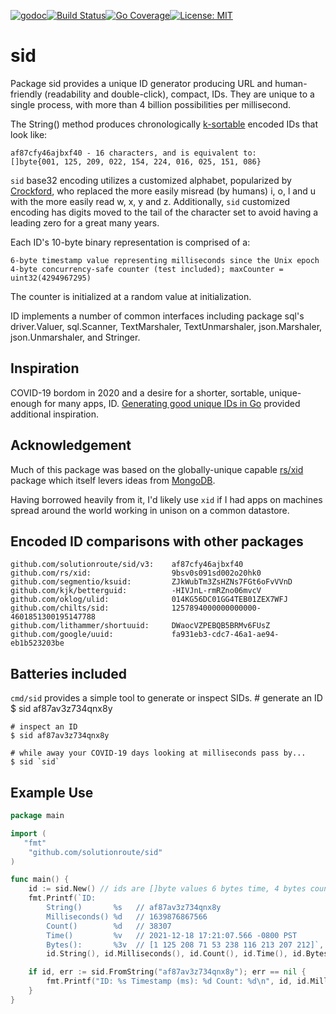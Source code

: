 [![godoc](http://img.shields.io/badge/godev-reference-blue.svg?style=flat)](https://pkg.go.dev/github.com/solutionroute/sid?tab=doc)[![Build Status](https://travis-ci.org/solutionroute/sid.svg?branch=master)](https://travis-ci.org/solutionroute/sid)[![Go Coverage](https://img.shields.io/badge/coverage-98.3%25-brightgreen.svg?style=flat)](http://gocover.io/github.com/solutionroute/sid)[![License: MIT](https://img.shields.io/badge/License-MIT-yellow.svg)](https://opensource.org/licenses/MIT)

# sid

Package sid provides a unique ID generator producing URL and human-friendly
(readability and double-click), compact, IDs. They are unique to a single
process, with more than 4 billion possibilities per millisecond.

The String() method produces chronologically
[k-sortable](https://en.wikipedia.org/wiki/Partial_sorting) encoded IDs that
look like:

    af87cfy46ajbxf40 - 16 characters, and is equivalent to:
    []byte{001, 125, 209, 022, 154, 224, 016, 025, 151, 086}

`sid` base32 encoding utilizes a customized alphabet, popularized by
[Crockford](http://www.crockford.com/base32.html), who replaced the more easily
misread (by humans) i, o, l and u with the more easily read w, x, y and z.
Additionally, `sid` customized encoding has digits moved to the tail of the
character set to avoid having a leading zero for a great many years.

Each ID's 10-byte binary representation is comprised of a:

    6-byte timestamp value representing milliseconds since the Unix epoch
    4-byte concurrency-safe counter (test included); maxCounter = uint32(4294967295)

The counter is initialized at a random value at initialization.

ID implements a number of common interfaces including package sql's
driver.Valuer, sql.Scanner, TextMarshaler, TextUnmarshaler, json.Marshaler,
json.Unmarshaler, and Stringer.

## Inspiration

COVID-19 bordom in 2020 and a desire for a shorter, sortable, unique-enough for
many apps, ID. [Generating good unique IDs in
Go](https://blog.kowalczyk.info/article/JyRZ/generating-good-unique-ids-in-go.html)
provided additional inspiration.

## Acknowledgement

Much of this package was based on the globally-unique capable
[rs/xid](https://github.com/rs/xid) package which itself levers ideas from
[MongoDB](https://docs.mongodb.com/manual/reference/method/ObjectId/).

Having borrowed heavily from it, I'd likely use `xid` if I had apps on machines
spread around the world working in unison on a common datastore.

## Encoded ID comparisons with other packages

    github.com/solutionroute/sid/v3:    af87cfy46ajbxf40
    github.com/rs/xid:                  9bsv0s091sd002o20hk0
    github.com/segmentio/ksuid:         ZJkWubTm3ZsHZNs7FGt6oFvVVnD
    github.com/kjk/betterguid:          -HIVJnL-rmRZno06mvcV
    github.com/oklog/ulid:              014KG56DC01GG4TEB01ZEX7WFJ
    github.com/chilts/sid:              1257894000000000000-4601851300195147788
    github.com/lithammer/shortuuid:     DWaocVZPEBQB5BRMv6FUsZ
    github.com/google/uuid:             fa931eb3-cdc7-46a1-ae94-eb1b523203be

## Batteries included

`cmd/sid` provides a simple tool to generate or inspect SIDs.
    # generate an ID
    $ sid
    af87av3z734qnx8y

    # inspect an ID
    $ sid af87av3z734qnx8y

    # while away your COVID-19 days looking at milliseconds pass by...
    $ sid `sid`

## Example Use

```go
package main

import (
   "fmt"
    "github.com/solutionroute/sid"
)

func main() {
    id := sid.New() // ids are []byte values 6 bytes time, 4 bytes counter
    fmt.Printf(`ID:
        String()       %s   // af87av3z734qnx8y 
        Milliseconds() %d   // 1639876867566
        Count()        %d   // 38307
        Time()         %v   // 2021-12-18 17:21:07.566 -0800 PST
        Bytes():       %3v  // [1 125 208 71 53 238 116 213 207 212]`, 
        id.String(), id.Milliseconds(), id.Count(), id.Time(), id.Bytes())

    if id, err := sid.FromString("af87av3z734qnx8y"); err == nil {
        fmt.Printf("ID: %s Timestamp (ms): %d Count: %d\n", id, id.Milliseconds(), id.Count())
    } 
}
```
